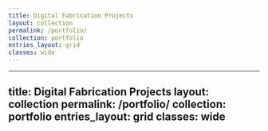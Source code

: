 ```yaml
---
title: Digital Fabrication Projects
layout: collection
permalink: /portfolio/
collection: portfolio
entries_layout: grid
classes: wide
---
```

---
title: Digital Fabrication Projects
layout: collection
permalink: /portfolio/
collection: portfolio
entries_layout: grid
classes: wide
---
